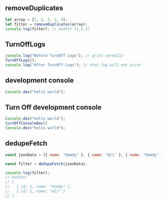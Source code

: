 ## removeDuplicates

```js client
let array = [1, 2, 2, 2, 3];
let filter = removeDuplicates(array);
console.log(filter); // outPut [1,2,3]
```

## TurnOffLogs

```js client
console.log("Before TurnOff Logs"); // print normally
TurnOffLogs();
console.log("After TurnOff Logs"); // that log will not print
```

## development console

```js client
Console.dev("hello world");
```

## Turn Off development console

```js client
Console.dev("hello world");
turnOffConsoleDev()
Console.dev("hello world");
```

## dedupeFetch 
```js client
const jsonData = [{ name: "Hamdy" }, { name: "Ali" }, { name: "Hamdy" }];

const filter = dedupeFetch(jsonData);

console.log(filter);
// OutPut:
// [
//   { id: 1, name: "Hamdy" },
//   { id: 2, name: "Ali" }
// ]

```